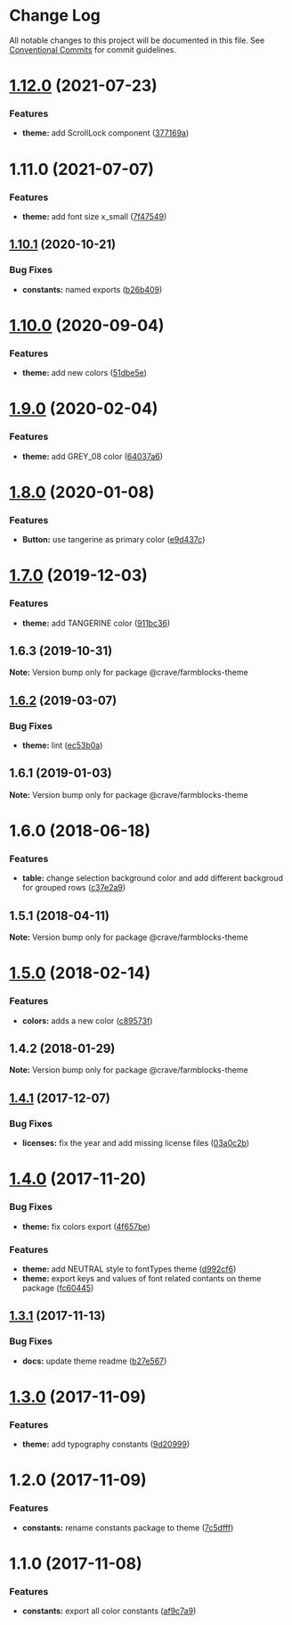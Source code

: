 # Change Log

All notable changes to this project will be documented in this file.
See [Conventional Commits](https://conventionalcommits.org) for commit guidelines.

# [1.12.0](https://github.com/CraveFood/farmblocks/compare/@crave/farmblocks-theme@1.11.0...@crave/farmblocks-theme@1.12.0) (2021-07-23)


### Features

* **theme:** add ScrollLock component ([377169a](https://github.com/CraveFood/farmblocks/commit/377169a3bf8d654dc8faa4f11c154bfe9f258568))





# 1.11.0 (2021-07-07)


### Features

* **theme:** add font size x_small ([7f47549](https://github.com/CraveFood/farmblocks/commit/7f475499e3df2fdea986714bf3eec2907eff074b))





## [1.10.1](https://github.com/CraveFood/farmblocks/compare/@crave/farmblocks-theme@1.10.0...@crave/farmblocks-theme@1.10.1) (2020-10-21)


### Bug Fixes

* **constants:** named exports ([b26b409](https://github.com/CraveFood/farmblocks/commit/b26b40974c07b25d7e73cb336962a061a93f02eb))





# [1.10.0](https://github.com/CraveFood/farmblocks/compare/@crave/farmblocks-theme@1.9.0...@crave/farmblocks-theme@1.10.0) (2020-09-04)


### Features

* **theme:** add new colors ([51dbe5e](https://github.com/CraveFood/farmblocks/commit/51dbe5e521a2318426396e363be3f975c444fcaf))





# [1.9.0](https://github.com/CraveFood/farmblocks/compare/@crave/farmblocks-theme@1.8.0...@crave/farmblocks-theme@1.9.0) (2020-02-04)


### Features

* **theme:** add GREY_08 color ([64037a6](https://github.com/CraveFood/farmblocks/commit/64037a6f9a1396dd7835c585902e6edc164aa305))





# [1.8.0](https://github.com/CraveFood/farmblocks/compare/@crave/farmblocks-theme@1.7.0...@crave/farmblocks-theme@1.8.0) (2020-01-08)


### Features

* **Button:** use tangerine as primary color ([e9d437c](https://github.com/CraveFood/farmblocks/commit/e9d437ccde7a6005953ea0df1ade14e05a21ecd1))





# [1.7.0](https://github.com/CraveFood/farmblocks/compare/@crave/farmblocks-theme@1.6.3...@crave/farmblocks-theme@1.7.0) (2019-12-03)


### Features

* **theme:** add TANGERINE color ([911bc36](https://github.com/CraveFood/farmblocks/commit/911bc3651e3096adce16861d7845aa567dcb0e7c))





## 1.6.3 (2019-10-31)

**Note:** Version bump only for package @crave/farmblocks-theme





## [1.6.2](https://github.com/CraveFood/farmblocks/compare/@crave/farmblocks-theme@1.6.1...@crave/farmblocks-theme@1.6.2) (2019-03-07)


### Bug Fixes

* **theme:** lint ([ec53b0a](https://github.com/CraveFood/farmblocks/commit/ec53b0a))





<a name="1.6.1"></a>
## 1.6.1 (2019-01-03)




**Note:** Version bump only for package @crave/farmblocks-theme

<a name="1.6.0"></a>
# 1.6.0 (2018-06-18)


### Features

* **table:** change selection background color and add different backgroud for grouped rows ([c37e2a9](https://github.com/CraveFood/farmblocks/commit/c37e2a9))




<a name="1.5.1"></a>
## 1.5.1 (2018-04-11)




**Note:** Version bump only for package @crave/farmblocks-theme

<a name="1.5.0"></a>
# [1.5.0](https://github.com/CraveFood/farmblocks/compare/@crave/farmblocks-theme@1.4.2...@crave/farmblocks-theme@1.5.0) (2018-02-14)


### Features

* **colors:** adds a new color ([c89573f](https://github.com/CraveFood/farmblocks/commit/c89573f))




<a name="1.4.2"></a>
## 1.4.2 (2018-01-29)




**Note:** Version bump only for package @crave/farmblocks-theme

<a name="1.4.1"></a>
## [1.4.1](https://github.com/CraveFood/farmblocks/compare/@crave/farmblocks-theme@1.4.0...@crave/farmblocks-theme@1.4.1) (2017-12-07)


### Bug Fixes

* **licenses:** fix the year and add missing license files ([03a0c2b](https://github.com/CraveFood/farmblocks/commit/03a0c2b))




<a name="1.4.0"></a>
# [1.4.0](https://github.com/CraveFood/farmblocks/compare/@crave/farmblocks-theme@1.3.1...@crave/farmblocks-theme@1.4.0) (2017-11-20)


### Bug Fixes

* **theme:** fix colors export ([4f657be](https://github.com/CraveFood/farmblocks/commit/4f657be))


### Features

* **theme:** add NEUTRAL style to fontTypes theme ([d992cf6](https://github.com/CraveFood/farmblocks/commit/d992cf6))
* **theme:** export keys and values of font related contants on theme package ([fc60445](https://github.com/CraveFood/farmblocks/commit/fc60445))




<a name="1.3.1"></a>
## [1.3.1](https://github.com/CraveFood/farmblocks/compare/@crave/farmblocks-theme@1.3.0...@crave/farmblocks-theme@1.3.1) (2017-11-13)


### Bug Fixes

* **docs:** update theme readme ([b27e567](https://github.com/CraveFood/farmblocks/commit/b27e567))




<a name="1.3.0"></a>
# [1.3.0](https://github.com/CraveFood/farmblocks/compare/@crave/farmblocks-theme@1.2.0...@crave/farmblocks-theme@1.3.0) (2017-11-09)


### Features

* **theme:** add typography constants ([9d20999](https://github.com/CraveFood/farmblocks/commit/9d20999))




<a name="1.2.0"></a>
# 1.2.0 (2017-11-09)


### Features

* **constants:** rename constants package to theme ([7c5dfff](https://github.com/CraveFood/farmblocks/commit/7c5dfff))




<a name="1.1.0"></a>
# 1.1.0 (2017-11-08)


### Features

* **constants:** export all color constants ([af9c7a9](https://github.com/CraveFood/farmblocks/commit/af9c7a9))
